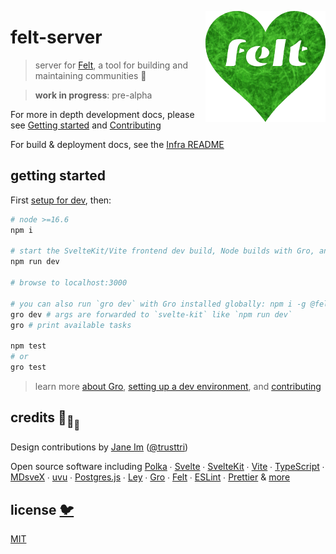 [<img src="src/static/felt.png" align="right" width="192" height="178">](https://felt.dev)

# felt-server

> server for [Felt](https://github.com/feltcoop/felt),
> a tool for building and maintaining communities 💚

> **work in progress**: pre-alpha

For more in depth development docs, please see
[Getting started](/src/docs/getting-started.md) and
[Contributing](/contributing.md)

For build & deployment docs, see the [Infra README](/src/infra/README.md)

## getting started

First [setup for dev](/src/docs/getting-started.md), then:

```bash
# node >=16.6
npm i

# start the SvelteKit/Vite frontend dev build, Node builds with Gro, and Polka API server
npm run dev

# browse to localhost:3000

# you can also run `gro dev` with Gro installed globally: npm i -g @feltcoop/gro
gro dev # args are forwarded to `svelte-kit` like `npm run dev`
gro # print available tasks

npm test
# or
gro test
```

> learn more [about Gro](https://github.com/feltcoop/gro),
> [setting up a dev environment](/src/docs/getting-started.md),
> and [contributing](/contributing.md)

## credits 🐢<sub>🐢</sub><sub><sub>🐢</sub></sub>

Design contributions by [Jane Im](https://imjane.net/) ([@trusttri](https://github.com/trusttri))

Open source software including
[Polka](https://github.com/lukeed/polka) ∙
[Svelte](https://github.com/sveltejs/svelte) ∙
[SvelteKit](https://github.com/sveltejs/kit) ∙
[Vite](https://github.com/vitejs/vite) ∙
[TypeScript](https://github.com/microsoft/TypeScript) ∙
[MDsveX](https://github.com/pngwn/MDsveX) ∙
[uvu](https://github.com/lukeed/uvu) ∙
[Postgres.js](https://github.com/porsager/postgres) ∙
[Ley](https://github.com/lukeed/ley) ∙
[Gro](https://github.com/feltcoop/gro) ∙
[Felt](https://github.com/feltcoop/felt) ∙
[ESLint](https://github.com/eslint/eslint) ∙
[Prettier](https://github.com/prettier/prettier)
& [more](package.json)

## license [🐦](https://en.wikipedia.org/wiki/Free_and_open-source_software)

[MIT](LICENSE)
